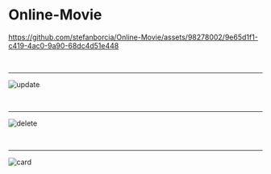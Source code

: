 # Online-Movie




https://github.com/stefanborcia/Online-Movie/assets/98278002/9e65d1f1-c419-4ac0-9a90-68dc4d51e448






</br>
<hr/>


![update](https://github.com/stefanborcia/Online-Movie/assets/98278002/83717cb4-8adb-415c-88c6-02f2b764e792)

</br>
<hr/>

![delete](https://github.com/stefanborcia/Online-Movie/assets/98278002/ff5b2721-debf-4007-9f16-fd73b7982650)

</br>
<hr/>

![card](https://github.com/stefanborcia/Online-Movie/assets/98278002/6a022ff8-0383-425d-a4a7-c7e595abd223)

